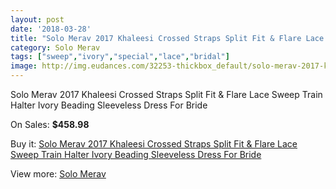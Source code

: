 ```yaml
---
layout: post
date: '2018-03-28'
title: "Solo Merav 2017 Khaleesi Crossed Straps Split Fit & Flare Lace Sweep Train Halter Ivory Beading Sleeveless Dress For Bride"
category: Solo Merav
tags: ["sweep","ivory","special","lace","bridal"]
image: http://img.eudances.com/32253-thickbox_default/solo-merav-2017-khaleesi-crossed-straps-split-fit-flare-lace-sweep-train-halter-ivory-beading-sleeveless-dress-for-bride.jpg
---
```

Solo Merav 2017 Khaleesi Crossed Straps Split Fit & Flare Lace Sweep Train Halter Ivory Beading Sleeveless Dress For Bride

On Sales: **$458.98**
<a href="https://www.eudances.com/en/solo-merav/10021-solo-merav-2017-khaleesi-crossed-straps-split-fit-flare-lace-sweep-train-halter-ivory-beading-sleeveless-dress-for-bride.html"><amp-img layout="responsive" width="600" height="600" src="//img.eudances.com/32253-thickbox_default/solo-merav-2017-khaleesi-crossed-straps-split-fit-flare-lace-sweep-train-halter-ivory-beading-sleeveless-dress-for-bride.jpg" alt="Solo Merav 2017 Khaleesi Crossed Straps Split Fit & Flare Lace Sweep Train Halter Ivory Beading Sleeveless Dress For Bride 0" /></a>
<a href="https://www.eudances.com/en/solo-merav/10021-solo-merav-2017-khaleesi-crossed-straps-split-fit-flare-lace-sweep-train-halter-ivory-beading-sleeveless-dress-for-bride.html"><amp-img layout="responsive" width="600" height="600" src="//img.eudances.com/32257-thickbox_default/solo-merav-2017-khaleesi-crossed-straps-split-fit-flare-lace-sweep-train-halter-ivory-beading-sleeveless-dress-for-bride.jpg" alt="Solo Merav 2017 Khaleesi Crossed Straps Split Fit & Flare Lace Sweep Train Halter Ivory Beading Sleeveless Dress For Bride 1" /></a>
<a href="https://www.eudances.com/en/solo-merav/10021-solo-merav-2017-khaleesi-crossed-straps-split-fit-flare-lace-sweep-train-halter-ivory-beading-sleeveless-dress-for-bride.html"><amp-img layout="responsive" width="600" height="600" src="//img.eudances.com/32256-thickbox_default/solo-merav-2017-khaleesi-crossed-straps-split-fit-flare-lace-sweep-train-halter-ivory-beading-sleeveless-dress-for-bride.jpg" alt="Solo Merav 2017 Khaleesi Crossed Straps Split Fit & Flare Lace Sweep Train Halter Ivory Beading Sleeveless Dress For Bride 2" /></a>
<a href="https://www.eudances.com/en/solo-merav/10021-solo-merav-2017-khaleesi-crossed-straps-split-fit-flare-lace-sweep-train-halter-ivory-beading-sleeveless-dress-for-bride.html"><amp-img layout="responsive" width="600" height="600" src="//img.eudances.com/32255-thickbox_default/solo-merav-2017-khaleesi-crossed-straps-split-fit-flare-lace-sweep-train-halter-ivory-beading-sleeveless-dress-for-bride.jpg" alt="Solo Merav 2017 Khaleesi Crossed Straps Split Fit & Flare Lace Sweep Train Halter Ivory Beading Sleeveless Dress For Bride 3" /></a>
<a href="https://www.eudances.com/en/solo-merav/10021-solo-merav-2017-khaleesi-crossed-straps-split-fit-flare-lace-sweep-train-halter-ivory-beading-sleeveless-dress-for-bride.html"><amp-img layout="responsive" width="600" height="600" src="//img.eudances.com/32254-thickbox_default/solo-merav-2017-khaleesi-crossed-straps-split-fit-flare-lace-sweep-train-halter-ivory-beading-sleeveless-dress-for-bride.jpg" alt="Solo Merav 2017 Khaleesi Crossed Straps Split Fit & Flare Lace Sweep Train Halter Ivory Beading Sleeveless Dress For Bride 4" /></a>

Buy it: [Solo Merav 2017 Khaleesi Crossed Straps Split Fit & Flare Lace Sweep Train Halter Ivory Beading Sleeveless Dress For Bride](https://www.eudances.com/en/solo-merav/10021-solo-merav-2017-khaleesi-crossed-straps-split-fit-flare-lace-sweep-train-halter-ivory-beading-sleeveless-dress-for-bride.html "Solo Merav 2017 Khaleesi Crossed Straps Split Fit & Flare Lace Sweep Train Halter Ivory Beading Sleeveless Dress For Bride")

View more: [Solo Merav](https://www.eudances.com/en/138-solo-merav "Solo Merav")